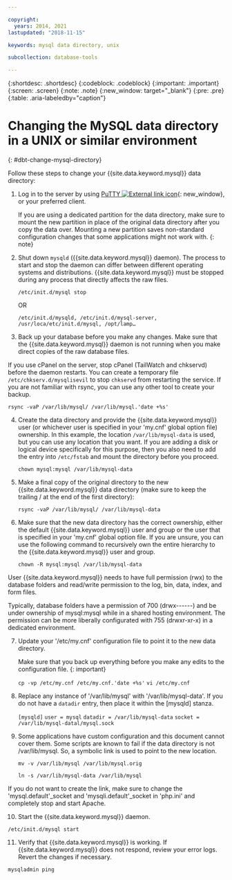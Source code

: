 ```yaml
---

copyright:
  years: 2014, 2021
lastupdated: "2018-11-15"

keywords: mysql data directory, unix

subcollection: database-tools

---
```


{:shortdesc: .shortdesc}
{:codeblock: .codeblock}
{:important: .important}
{:screen: .screen}
{:note: .note}
{:new_window: target="_blank"}
{:pre: .pre}
{:table: .aria-labeledby="caption"}


# Changing the MySQL data directory in a UNIX or similar environment
{: #dbt-change-mysql-directory}

Follow these steps to change your {{site.data.keyword.mysql}} data directory:

1. Log in to the server by using [PuTTY ![External link icon](../../icons/launch-glyph.svg "External link icon")](http://www.chiark.greenend.org.uk/~sgtatham/putty/download.html){: new_window}, or your preferred client. 

   If you are using a dedicated partition for the data directory, make sure to mount the new partition in place of the original data directory after you copy the data over. Mounting a new partition saves non-standard configuration changes that some applications might not work with.
   {: note}

2. Shut down `mysqld` ({{site.data.keyword.mysql}} daemon). The process to start and stop the daemon can differ between different operating systems and distributions. {{site.data.keyword.mysql}} must be stopped during any process that directly affects the raw files.

   `/etc/init.d/mysql stop`
   
   OR
   
   `/etc/init.d/mysqld, /etc/init.d/mysql-server, /usr/loca/etc/init.d/mysql, /opt/lamp…`
   
3. Back up your database before you make any changes. Make sure that the {{site.data.keyword.mysql}} daemon is not running when you make direct copies of the raw database files. 

If you use cPanel on the server, stop cPanel (TailWatch and chkservd) before the daemon restarts. You can create a temporary file `/etc/chkserv.d/mysqlisevil` to stop `chkservd` from restarting the service. If you are not familiar with rsync, you can use any other tool to create your backup.

   `rsync -vaP /var/lib/mysql/ /var/lib/mysql.'date +%s'`
   
4. Create the data directory and provide the {{site.data.keyword.mysql}} user (or whichever user is specified in your 'my.cnf' global option file) ownership. In this example, the location `/var/lib/mysql-data` is used, but you can use any location that you want. If you are adding a disk or logical device specifically for this purpose, then you also need to add the entry into `/etc/fstab` and mount the directory before you proceed.

   `chown mysql:mysql /var/lib/mysql-data`
   
5. Make a final copy of the original directory to the new {{site.data.keyword.mysql}} data directory (make sure to keep the trailing / at the end of the first directory):

   `rsync -vaP /var/lib/mysql/ /var/lib/mysql-data`

6. Make sure that the new data directory has the correct ownership, either the default {{site.data.keyword.mysql}} user and group or the user that is specified in your 'my.cnf' global option file. If you are unsure, you can use the following command to recursively own the entire hierarchy to the {{site.data.keyword.mysql}} user and group.

   `chown -R mysql:mysql /var/lib/mysql-data`

User {{site.data.keyword.mysql}} needs to have full permission (rwx) to the database folders and read/write permission to the log, bin, data, index, and form files.

Typically, database folders have a permission of 700 (drwx------) and be under ownership of mysql:mysql while in a shared hosting environment. The permission can be more liberally configurated with 755 (drwxr-xr-x) in a dedicated environment.

7. Update your '/etc/my.cnf' configuration file to point it to the new data directory. 

   Make sure that you back up everything before you make any edits to the configuration file.
   {: important}

   `cp -vp /etc/my.cnf /etc/my.cnf.'date +%s'`
   `vi /etc/my.cnf`

8. Replace any instance of '/var/lib/mysql' with '/var/lib/mysql-data'. If you do not have a `datadir` entry, then place it within the [mysqld] stanza.

   `[mysqld]`
   `user = mysql`
   `datadir = /var/lib/mysql-data`
   `socket =  /var/lib/mysql-datal/mysql.sock`

9. Some applications have custom configuration and this document cannot cover them. Some scripts are known to fail if the data directory is not /var/lib/mysql. So, a symbolic link is used to point to the new location. <!--(first, moving the old data directory out of the way)-->

   `mv -v /var/lib/mysql /var/lib/mysql.orig`

   `ln -s /var/lib/mysql-data /var/lib/mysql`

If you do not want to create the link, make sure to change the 'mysql.default'_socket and 'mysqli.default'_socket in 'php.ini' and completely stop and start Apache.

10. Start the {{site.data.keyword.mysql}} daemon.

   `/etc/init.d/mysql start`

11. Verify that {{site.data.keyword.mysql}} is working. If {{site.data.keyword.mysql}} does not respond, review your error logs. Revert the changes if necessary.

   `mysqladmin ping`
